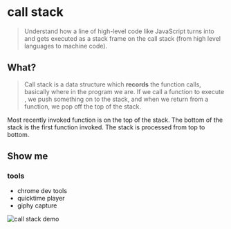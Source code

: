 # call stack 

> Understand how a line of high-level code like JavaScript turns into and gets executed as a stack frame on the call stack (from high level languages to machine code).

## What?

> Call stack is a data structure which **records** the function calls, basically where in the program we are. If we call a function to execute , we push something on to the stack, and when we return from a function, we pop off the top of the stack.


Most recently invoked function is on the top of the stack.
The bottom of the stack is the first function invoked.
The stack is processed from top to bottom.


## Show me 

### tools

* chrome dev tools
* quicktime player
* giphy capture

![call stack demo](https://media.giphy.com/media/244Cbel40JMJctLapB/giphy.gif)
